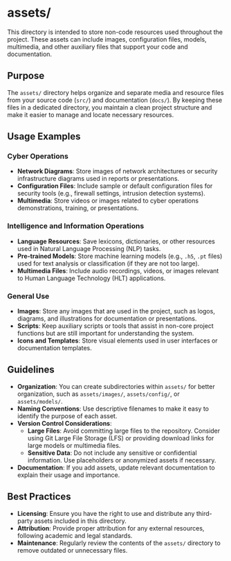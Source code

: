 # assets/

This directory is intended to store non-code resources used throughout the project. These assets can include images, configuration files, models, multimedia, and other auxiliary files that support your code and documentation.

## Purpose

The `assets/` directory helps organize and separate media and resource files from your source code (`src/`) and documentation (`docs/`). By keeping these files in a dedicated directory, you maintain a clean project structure and make it easier to manage and locate necessary resources.

## Usage Examples

### Cyber Operations

- **Network Diagrams**: Store images of network architectures or security infrastructure diagrams used in reports or presentations.
- **Configuration Files**: Include sample or default configuration files for security tools (e.g., firewall settings, intrusion detection systems).
- **Multimedia**: Store videos or images related to cyber operations demonstrations, training, or presentations.

### Intelligence and Information Operations

- **Language Resources**: Save lexicons, dictionaries, or other resources used in Natural Language Processing (NLP) tasks.
- **Pre-trained Models**: Store machine learning models (e.g., `.h5`, `.pt` files) used for text analysis or classification (if they are not too large).
- **Multimedia Files**: Include audio recordings, videos, or images relevant to Human Language Technology (HLT) applications.

### General Use

- **Images**: Store any images that are used in the project, such as logos, diagrams, and illustrations for documentation or presentations.
- **Scripts**: Keep auxiliary scripts or tools that assist in non-core project functions but are still important for understanding the system.
- **Icons and Templates**: Store visual elements used in user interfaces or documentation templates.

## Guidelines

- **Organization**: You can create subdirectories within `assets/` for better organization, such as `assets/images/`, `assets/config/`, or `assets/models/`.
- **Naming Conventions**: Use descriptive filenames to make it easy to identify the purpose of each asset.
- **Version Control Considerations**:
  - **Large Files**: Avoid committing large files to the repository. Consider using Git Large File Storage (LFS) or providing download links for large models or multimedia files.
  - **Sensitive Data**: Do not include any sensitive or confidential information. Use placeholders or anonymized assets if necessary.
- **Documentation**: If you add assets, update relevant documentation to explain their usage and importance.

## Best Practices

- **Licensing**: Ensure you have the right to use and distribute any third-party assets included in this directory.
- **Attribution**: Provide proper attribution for any external resources, following academic and legal standards.
- **Maintenance**: Regularly review the contents of the `assets/` directory to remove outdated or unnecessary files.
